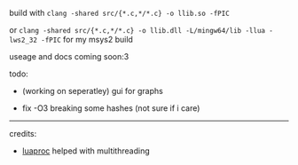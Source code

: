 
build with `clang -shared src/{*.c,*/*.c} -o llib.so -fPIC`

or `clang -shared src/{*.c,*/*.c} -o llib.dll -L/mingw64/lib -llua -lws2_32 -fPIC` for my msys2 build

useage and docs coming soon:3

todo:

* (working on seperatley) gui for graphs

* fix -O3 breaking some hashes (not sure if i care)

----

credits:

* [luaproc](https://github.com/askyrme/luaproc) helped with multithreading

